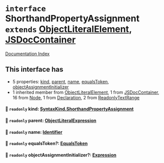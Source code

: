 # `interface` ShorthandPropertyAssignment `extends` [ObjectLiteralElement](../interface.ObjectLiteralElement/README.md), [JSDocContainer](../interface.JSDocContainer/README.md)

[Documentation Index](../README.md)

## This interface has

- 5 properties:
[kind](#-readonly-kind-syntaxkindshorthandpropertyassignment),
[parent](#-readonly-parent-objectliteralexpression),
[name](#-readonly-name-identifier),
[equalsToken](#-readonly-equalstoken-equalstoken),
[objectAssignmentInitializer](#-readonly-objectassignmentinitializer-expression)
- 1 inherited member from [ObjectLiteralElement](../interface.ObjectLiteralElement/README.md), 1 from [JSDocContainer](../interface.JSDocContainer/README.md), 16 from [Node](../interface.Node/README.md), 1 from [Declaration](../interface.Declaration/README.md), 2 from [ReadonlyTextRange](../interface.ReadonlyTextRange/README.md)


#### 📄 `readonly` kind: [SyntaxKind.ShorthandPropertyAssignment](../enum.SyntaxKind/README.md#shorthandpropertyassignment--305)



#### 📄 `readonly` parent: [ObjectLiteralExpression](../interface.ObjectLiteralExpression/README.md)



#### 📄 `readonly` name: [Identifier](../interface.Identifier/README.md)



#### 📄 `readonly` equalsToken?: [EqualsToken](../type.EqualsToken/README.md)



#### 📄 `readonly` objectAssignmentInitializer?: [Expression](../interface.Expression/README.md)



